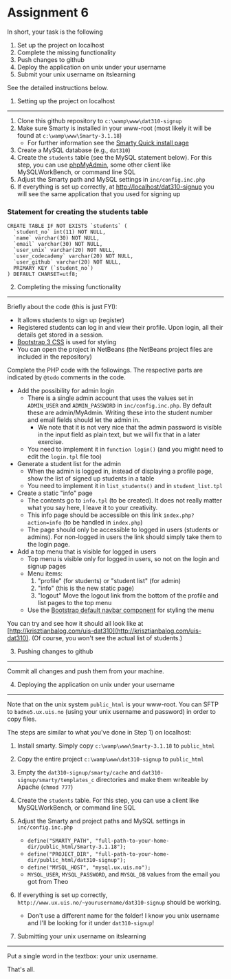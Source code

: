 Assignment 6
============

In short, your task is the following

  1. Set up the project on localhost
  2. Complete the missing functionality
  3. Push changes to github
  4. Deploy the application on unix under your username
  5. Submit your unix username on itslearning
  
See the detailed instructions below.

1. Setting up the project on localhost
--------------------------------------

  1. Clone this github repository to `c:\wamp\www\dat310-signup`
  2. Make sure Smarty is installed in your www-root (most likely it will be found at `c:\wamp\www\Smarty-3.1.18`)
     * For further information see the [Smarty Quick install page](http://www.smarty.net/quick_install)
  3. Create a MySQL database (e.g., `dat310`)
  4. Create the `students` table (see the MySQL statement below). For this step, you can use [phpMyAdmin](http://localhost/phpMyAdmin), some other client like MySQLWorkBench, or command line SQL  
  5. Adjust the Smarty path and MySQL settings in `inc/config.inc.php`
  6. If everything is set up correctly, at [http://localhost/dat310-signup](http://localhost/dat310-signup) you will see the same application that you used for signing up


### Statement for creating the students table

```
CREATE TABLE IF NOT EXISTS `students` (
  `student_no` int(11) NOT NULL,
  `name` varchar(30) NOT NULL,
  `email` varchar(30) NOT NULL,
  `user_unix` varchar(20) NOT NULL,
  `user_codecademy` varchar(20) NOT NULL,
  `user_github` varchar(20) NOT NULL,
  PRIMARY KEY (`student_no`)
) DEFAULT CHARSET=utf8;
```	


2. Completing the missing functionality
---------------------------------------

Briefly about the code (this is just FYI):
  * It allows students to sign up (register)
  * Registered students can log in and view their profile. Upon login, all their details get stored in a session.
  * [Bootstrap 3 CSS](http://getbootstrap.com/css/) is used for styling
  * You can open the project in NetBeans (the NetBeans project files are included in the repository)

Complete the PHP code with the followings. The respective parts are indicated by `@todo` comments in the code.

  * Add the possibility for admin login
    * There is a single admin account that uses the values set in `ADMIN_USER` and `ADMIN_PASSWORD` in `inc/config.inc.php`. By default these are admin/MyAdmin. Writing these into the student number and email fields should let the admin in. 
      * We note that it is not very nice that the admin password is visible in the input field as plain text, but we will fix that in a later exercise.
    * You need to implement it in `function login()` (and you might need to edit the `login.tpl` file too)
  * Generate a student list for the admin
    * When the admin is logged in, instead of displaying a profile page, show the list of signed up students in a table
    * You need to implement it in `list_students()` and in `student_list.tpl`
  * Create a static "info" page 
    * The contents go to `info.tpl` (to be created). It does not really matter what you say here, I leave it to your creativity.
    * This info page should be accessible on this link `index.php?action=info` (to be handled in `index.php`)
    * The page should only be accessible to logged in users (students or admins). For non-logged in users the link should simply take them to the login page.
  * Add a top menu that is visible for logged in users
    * Top menu is visible only for logged in users, so not on the login and signup pages
    * Menu items:
      1. "profile" (for students) or "student list" (for admin)
      2. "info" (this is the new static page)
      3. "logout" Move the logout link from the bottom of the profile and list pages to the top menu    
    * Use the [Bootstrap default navbar component](http://getbootstrap.com/components/#navbar-default) for styling the menu

You can try and see how it should all look like at [http://krisztianbalog.com/uis-dat310](http://krisztianbalog.com/uis-dat310). (Of course, you won't see the actual list of students.)


3. Pushing changes to github
----------------------------

Commit all changes and push them from your machine.


4. Deploying the application on unix under your username
--------------------------------------------------------

Note that on the unix system `public_html` is your www-root. You can SFTP to `badne5.ux.uis.no` (using your unix username and password) in order to copy files.

The steps are similar to what you've done in Step 1) on localhost:

  1. Install smarty. Simply copy `c:\wamp\www\Smarty-3.1.18` to `public_html`
  2. Copy the entire project `c:\wamp\www\dat310-signup` to `public_html`
  3. Empty the `dat310-signup/smarty/cache` and `dat310-signup/smarty/templates_c` directories and make them writeable by Apache (`chmod 777`)
  4. Create the `students` table. For this step, you can use a client like MySQLWorkBench, or command line SQL  
  5. Adjust the Smarty and project paths and MySQL settings in `inc/config.inc.php`
     * `define("SMARTY_PATH", "full-path-to-your-home-dir/public_html/Smarty-3.1.18");`
     * `define("PROJECT_DIR", "full-path-to-your-home-dir/public_html/dat310-signup");`
     * `define("MYSQL_HOST", "mysql.ux.uis.no");`
     * `MYSQL_USER`, `MYSQL_PASSWORD`, and `MYSQL_DB` values from the email you got from Theo
  6. If everything is set up correctly, `http://www.ux.uis.no/~yourusername/dat310-signup` should be working.
     * Don't use a different name for the folder! I know you unix username and I'll be looking for it under `dat310-signup`!


5. Submitting your unix username on itslearning
-----------------------------------------------

Put a single word in the textbox: your unix username. 

That's all.
